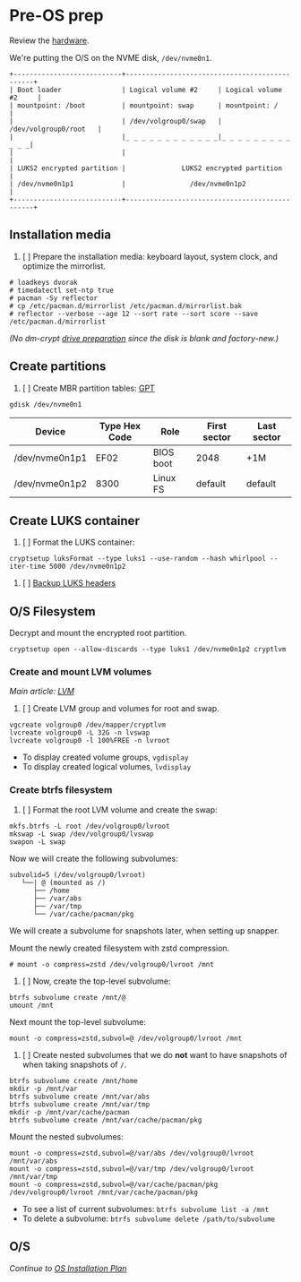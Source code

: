 # Pre-OS prep

Review the [hardware](https://github.com/rpdelaney/iris-setup/blob/master/HARDWARE.md).

We're putting the O/S on the NVME disk, `/dev/nvme0n1`.

```
+---------------------------+-----------------------------------------------+
| Boot loader               | Logical volume #2     | Logical volume #2     |
| mountpoint: /boot         | mountpoint: swap      | mountpoint: /         |
|                           | /dev/volgroup0/swap   | /dev/volgroup0/root   |
|                           |_ _ _ _ _ _ _ _ _ _ _ _|_ _ _ _ _ _ _ _ _ _ _ _|
|                           |                                               |
| LUKS2 encrypted partition |              LUKS2 encrypted partition        |
| /dev/nvme0n1p1            |                /dev/nvme0n1p2                 |
+---------------------------+-----------------------------------------------+
```

## Installation media

1. [ ] Prepare the installation media: keyboard layout, system clock, and optimize the mirrorlist.

```
# loadkeys dvorak
# timedatectl set-ntp true
# pacman -Sy reflector
# cp /etc/pacman.d/mirrorlist /etc/pacman.d/mirrorlist.bak
# reflector --verbose --age 12 --sort rate --sort score --save /etc/pacman.d/mirrorlist
```

_(No dm-crypt [drive preparation](https://wiki.archlinux.org/index.php/Dm-crypt/Drive_preparation) since the disk is blank and factory-new.)_

## Create partitions

1. [ ] Create MBR partition tables: [GPT](https://wiki.archlinux.org/index.php/GPT)

```
gdisk /dev/nvme0n1
```

Device         | Type Hex Code | Role      | First sector | Last sector
---------------|---------------| ----------|--------------|------------
/dev/nvme0n1p1 | EF02          | BIOS boot | 2048         | +1M
/dev/nvme0n1p2 | 8300          | Linux FS  | default      | default

## Create LUKS container

1. [ ] Format the LUKS container:

```
cryptsetup luksFormat --type luks1 --use-random --hash whirlpool --iter-time 5000 /dev/nvme0n1p2
```

1. [ ] [Backup LUKS headers](https://wiki.archlinux.org/index.php/Dm-crypt/Device_encryption#Backup_and_restore)

## O/S Filesystem

Decrypt and mount the encrypted root partition.

```
cryptsetup open --allow-discards --type luks1 /dev/nvme0n1p2 cryptlvm
```

### Create and mount LVM volumes

_Main article: [LVM](https://wiki.archlinux.org/index.php/LVM#Create_file_systems_and_mount_logical_volumes)_

1. [ ] Create LVM group and volumes for root and swap.

```
vgcreate volgroup0 /dev/mapper/cryptlvm
lvcreate volgroup0 -L 32G -n lvswap
lvcreate volgroup0 -l 100%FREE -n lvroot
```

* To display created volume groups, `vgdisplay`
* To display created logical volumes, `lvdisplay`

### Create btrfs filesystem

1. [ ] Format the root LVM volume and create the swap:

```
mkfs.btrfs -L root /dev/volgroup0/lvroot
mkswap -L swap /dev/volgroup0/lvswap
swapon -L swap
```

Now we will create the following subvolumes:

```
subvolid=5 (/dev/volgroup0/lvroot)
   └──| @ (mounted as /)
      ├── /home
      ├── /var/abs
      ├── /var/tmp
      └── /var/cache/pacman/pkg
```

We will create a subvolume for snapshots later, when setting up snapper.

Mount the newly created filesystem with zstd compression.

```
# mount -o compress=zstd /dev/volgroup0/lvroot /mnt
```

1. [ ] Now, create the top-level subvolume:

```
btrfs subvolume create /mnt/@
umount /mnt
```

Next mount the top-level subvolume:

```
mount -o compress=zstd,subvol=@ /dev/volgroup0/lvroot /mnt
```

1. [ ] Create nested subvolumes that we do **not** want to have snapshots of when taking snapshots of `/`.

```
btrfs subvolume create /mnt/home
mkdir -p /mnt/var
btrfs subvolume create /mnt/var/abs
btrfs subvolume create /mnt/var/tmp
mkdir -p /mnt/var/cache/pacman
btrfs subvolume create /mnt/var/cache/pacman/pkg
```

Mount the nested subvolumes:

```
mount -o compress=zstd,subvol=@/var/abs /dev/volgroup0/lvroot /mnt/var/abs
mount -o compress=zstd,subvol=@/var/tmp /dev/volgroup0/lvroot /mnt/var/tmp
mount -o compress=zstd,subvol=@/var/cache/pacman/pkg /dev/volgroup0/lvroot /mnt/var/cache/pacman/pkg
```

* To see a list of current subvolumes: `btrfs subvolume list -a /mnt`
* To delete a subvolume: `btrfs subvolume delete /path/to/subvolume`

## O/S

_Continue to [OS Installation Plan](https://github.com/rpdelaney/iris-setup/blob/master/BOOTSTRAP.md)_

<!--- vim: set nospell: -->
